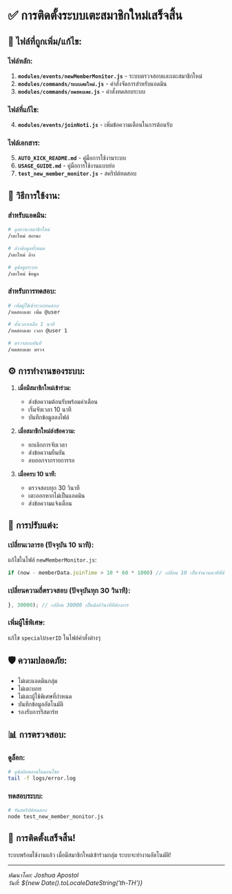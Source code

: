# ✅ การติดตั้งระบบเตะสมาชิกใหม่เสร็จสิ้น

## 📁 ไฟล์ที่ถูกเพิ่ม/แก้ไข:

### ไฟล์หลัก:
1. **`modules/events/newMemberMonitor.js`** - ระบบตรวจสอบและเตะสมาชิกใหม่
2. **`modules/commands/ระบบเตะใหม่.js`** - คำสั่งจัดการสำหรับแอดมิน
3. **`modules/commands/ทดสอบเตะ.js`** - คำสั่งทดสอบระบบ

### ไฟล์ที่แก้ไข:
4. **`modules/events/joinNoti.js`** - เพิ่มข้อความเตือนในการต้อนรับ

### ไฟล์เอกสาร:
5. **`AUTO_KICK_README.md`** - คู่มือการใช้งานระบบ
6. **`USAGE_GUIDE.md`** - คู่มือการใช้งานแบบย่อ
7. **`test_new_member_monitor.js`** - สคริปต์ทดสอบ

## 🎯 วิธีการใช้งาน:

### สำหรับแอดมิน:
```bash
# ดูสถานะสมาชิกใหม่
/เตะใหม่ สถานะ

# ล้างข้อมูลทั้งหมด
/เตะใหม่ ล้าง

# ดูข้อมูลระบบ
/เตะใหม่ ข้อมูล
```

### สำหรับการทดสอบ:
```bash
# เพิ่มผู้ใช้เข้าระบบทดสอบ
/ทดสอบเตะ เพิ่ม @user

# ตั้งเวลาเหลือ 1 นาที
/ทดสอบเตะ เวลา @user 1

# ตรวจสอบทันที
/ทดสอบเตะ ตรวจ
```

## ⚙️ การทำงานของระบบ:

1. **เมื่อมีสมาชิกใหม่เข้าร่วม:**
   - ส่งข้อความต้อนรับพร้อมคำเตือน
   - เริ่มจับเวลา 10 นาที
   - บันทึกข้อมูลลงไฟล์

2. **เมื่อสมาชิกใหม่ส่งข้อความ:**
   - ยกเลิกการจับเวลา
   - ส่งข้อความยืนยัน
   - ลบออกจากรายการรอ

3. **เมื่อครบ 10 นาที:**
   - ตรวจสอบทุก 30 วินาที
   - เตะออกหากไม่เป็นแอดมิน
   - ส่งข้อความแจ้งเตือน

## 🔧 การปรับแต่ง:

### เปลี่ยนเวลารอ (ปัจจุบัน 10 นาที):
แก้ไขในไฟล์ `newMemberMonitor.js`:
```javascript
if (now - memberData.joinTime > 10 * 60 * 1000) // เปลี่ยน 10 เป็นจำนวนนาทีที่ต้องการ
```

### เปลี่ยนความถี่ตรวจสอบ (ปัจจุบันทุก 30 วินาที):
```javascript
}, 30000); // เปลี่ยน 30000 เป็นมิลลิวินาทีที่ต้องการ
```

### เพิ่มผู้ใช้พิเศษ:
แก้ไข `specialUserID` ในไฟล์คำสั่งต่างๆ

## 🛡️ ความปลอดภัย:

- ไม่เตะแอดมินกลุ่ม
- ไม่เตะบอท
- ไม่เตะผู้ใช้พิเศษที่กำหนด
- บันทึกข้อมูลอัตโนมัติ
- รองรับการรีสตาร์ท

## 📊 การตรวจสอบ:

### ดูล็อก:
```bash
# ดูข้อผิดพลาดในคอนโซล
tail -f logs/error.log
```

### ทดสอบระบบ:
```bash
# รันสคริปต์ทดสอบ
node test_new_member_monitor.js
```

## 🎉 การติดตั้งเสร็จสิ้น!

ระบบพร้อมใช้งานแล้ว เมื่อมีสมาชิกใหม่เข้าร่วมกลุ่ม ระบบจะทำงานอัตโนมัติ!

---
*พัฒนาโดย: Joshua Apostol*  
*วันที่: ${new Date().toLocaleDateString('th-TH')}*
